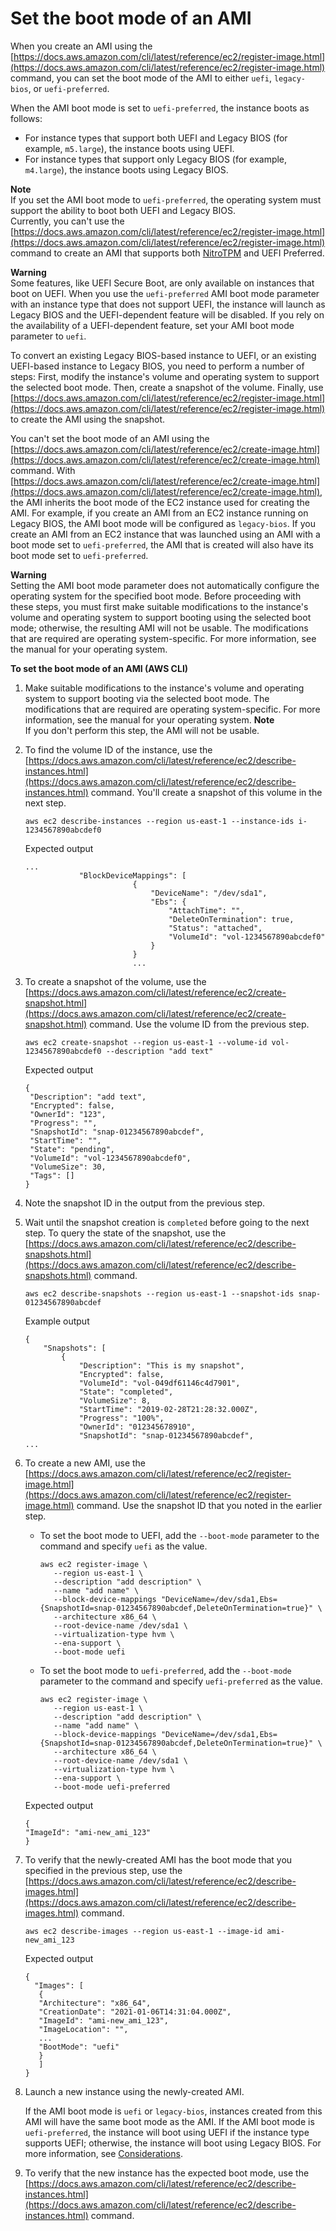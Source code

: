 # Set the boot mode of an AMI<a name="set-ami-boot-mode"></a>

When you create an AMI using the [https://docs.aws.amazon.com/cli/latest/reference/ec2/register-image.html](https://docs.aws.amazon.com/cli/latest/reference/ec2/register-image.html) command, you can set the boot mode of the AMI to either `uefi`, `legacy-bios`, or `uefi-preferred`\.

When the AMI boot mode is set to `uefi-preferred`, the instance boots as follows: 
+ For instance types that support both UEFI and Legacy BIOS \(for example, `m5.large`\), the instance boots using UEFI\.
+ For instance types that support only Legacy BIOS \(for example, `m4.large`\), the instance boots using Legacy BIOS\.

**Note**  
If you set the AMI boot mode to `uefi-preferred`, the operating system must support the ability to boot both UEFI and Legacy BIOS\.  
Currently, you can't use the [https://docs.aws.amazon.com/cli/latest/reference/ec2/register-image.html](https://docs.aws.amazon.com/cli/latest/reference/ec2/register-image.html) command to create an AMI that supports both [NitroTPM](nitrotpm.md) and UEFI Preferred\.

**Warning**  
Some features, like UEFI Secure Boot, are only available on instances that boot on UEFI\. When you use the `uefi-preferred` AMI boot mode parameter with an instance type that does not support UEFI, the instance will launch as Legacy BIOS and the UEFI\-dependent feature will be disabled\. If you rely on the availability of a UEFI\-dependent feature, set your AMI boot mode parameter to `uefi`\.

To convert an existing Legacy BIOS\-based instance to UEFI, or an existing UEFI\-based instance to Legacy BIOS, you need to perform a number of steps: First, modify the instance's volume and operating system to support the selected boot mode\. Then, create a snapshot of the volume\. Finally, use [https://docs.aws.amazon.com/cli/latest/reference/ec2/register-image.html](https://docs.aws.amazon.com/cli/latest/reference/ec2/register-image.html) to create the AMI using the snapshot\.

You can't set the boot mode of an AMI using the [https://docs.aws.amazon.com/cli/latest/reference/ec2/create-image.html](https://docs.aws.amazon.com/cli/latest/reference/ec2/create-image.html) command\. With [https://docs.aws.amazon.com/cli/latest/reference/ec2/create-image.html](https://docs.aws.amazon.com/cli/latest/reference/ec2/create-image.html), the AMI inherits the boot mode of the EC2 instance used for creating the AMI\. For example, if you create an AMI from an EC2 instance running on Legacy BIOS, the AMI boot mode will be configured as `legacy-bios`\. If you create an AMI from an EC2 instance that was launched using an AMI with a boot mode set to `uefi-preferred`, the AMI that is created will also have its boot mode set to `uefi-preferred`\. 

**Warning**  
Setting the AMI boot mode parameter does not automatically configure the operating system for the specified boot mode\. Before proceeding with these steps, you must first make suitable modifications to the instance's volume and operating system to support booting using the selected boot mode; otherwise, the resulting AMI will not be usable\. The modifications that are required are operating system\-specific\. For more information, see the manual for your operating system\.

**To set the boot mode of an AMI \(AWS CLI\)**

1. Make suitable modifications to the instance's volume and operating system to support booting via the selected boot mode\. The modifications that are required are operating system\-specific\. For more information, see the manual for your operating system\.
**Note**  
If you don't perform this step, the AMI will not be usable\.

1. To find the volume ID of the instance, use the [https://docs.aws.amazon.com/cli/latest/reference/ec2/describe-instances.html](https://docs.aws.amazon.com/cli/latest/reference/ec2/describe-instances.html) command\. You'll create a snapshot of this volume in the next step\.

   ```
   aws ec2 describe-instances --region us-east-1 --instance-ids i-1234567890abcdef0 
   ```

   Expected output

   ```
   ...
               "BlockDeviceMappings": [
                           {
                               "DeviceName": "/dev/sda1",
                               "Ebs": {
                                   "AttachTime": "",
                                   "DeleteOnTermination": true,
                                   "Status": "attached",
                                   "VolumeId": "vol-1234567890abcdef0"
                               }
                           }
                           ...
   ```

1. To create a snapshot of the volume, use the [https://docs.aws.amazon.com/cli/latest/reference/ec2/create-snapshot.html](https://docs.aws.amazon.com/cli/latest/reference/ec2/create-snapshot.html) command\. Use the volume ID from the previous step\.

   ```
   aws ec2 create-snapshot --region us-east-1 --volume-id vol-1234567890abcdef0 --description "add text"
   ```

   Expected output

   ```
   {
    "Description": "add text",
    "Encrypted": false,
    "OwnerId": "123",
    "Progress": "",
    "SnapshotId": "snap-01234567890abcdef",
    "StartTime": "",
    "State": "pending",
    "VolumeId": "vol-1234567890abcdef0",
    "VolumeSize": 30,
    "Tags": []
   }
   ```

1. Note the snapshot ID in the output from the previous step\.

1. Wait until the snapshot creation is `completed` before going to the next step\. To query the state of the snapshot, use the [https://docs.aws.amazon.com/cli/latest/reference/ec2/describe-snapshots.html](https://docs.aws.amazon.com/cli/latest/reference/ec2/describe-snapshots.html) command\.

   ```
   aws ec2 describe-snapshots --region us-east-1 --snapshot-ids snap-01234567890abcdef
   ```

   Example output

   ```
   {
       "Snapshots": [
           {
               "Description": "This is my snapshot",
               "Encrypted": false,
               "VolumeId": "vol-049df61146c4d7901",
               "State": "completed",
               "VolumeSize": 8,
               "StartTime": "2019-02-28T21:28:32.000Z",
               "Progress": "100%",
               "OwnerId": "012345678910",
               "SnapshotId": "snap-01234567890abcdef",
   ...
   ```

1. To create a new AMI, use the [https://docs.aws.amazon.com/cli/latest/reference/ec2/register-image.html](https://docs.aws.amazon.com/cli/latest/reference/ec2/register-image.html) command\. Use the snapshot ID that you noted in the earlier step\.
   + To set the boot mode to UEFI, add the `--boot-mode` parameter to the command and specify `uefi` as the value\.

     ```
     aws ec2 register-image \
        --region us-east-1 \
        --description "add description" \
        --name "add name" \
        --block-device-mappings "DeviceName=/dev/sda1,Ebs={SnapshotId=snap-01234567890abcdef,DeleteOnTermination=true}" \
        --architecture x86_64 \
        --root-device-name /dev/sda1 \
        --virtualization-type hvm \
        --ena-support \
        --boot-mode uefi
     ```
   + To set the boot mode to `uefi-preferred`, add the `--boot-mode` parameter to the command and specify `uefi-preferred` as the value\.

     ```
     aws ec2 register-image \
        --region us-east-1 \
        --description "add description" \
        --name "add name" \
        --block-device-mappings "DeviceName=/dev/sda1,Ebs={SnapshotId=snap-01234567890abcdef,DeleteOnTermination=true}" \
        --architecture x86_64 \
        --root-device-name /dev/sda1 \
        --virtualization-type hvm \
        --ena-support \
        --boot-mode uefi-preferred
     ```

   Expected output

   ```
   {
   "ImageId": "ami-new_ami_123"
   }
   ```

1. To verify that the newly\-created AMI has the boot mode that you specified in the previous step, use the [https://docs.aws.amazon.com/cli/latest/reference/ec2/describe-images.html](https://docs.aws.amazon.com/cli/latest/reference/ec2/describe-images.html) command\.

   ```
   aws ec2 describe-images --region us-east-1 --image-id ami-new_ami_123
   ```

   Expected output

   ```
   {
     "Images": [
      {
      "Architecture": "x86_64",
      "CreationDate": "2021-01-06T14:31:04.000Z",
      "ImageId": "ami-new_ami_123",
      "ImageLocation": "",
      ...
      "BootMode": "uefi"
      }
      ]
   }
   ```

1. Launch a new instance using the newly\-created AMI\.

   If the AMI boot mode is `uefi` or `legacy-bios`, instances created from this AMI will have the same boot mode as the AMI\. If the AMI boot mode is `uefi-preferred`, the instance will boot using UEFI if the instance type supports UEFI; otherwise, the instance will boot using Legacy BIOS\. For more information, see [Considerations](launch-instance-boot-mode.md#boot-considerations)\.

1. To verify that the new instance has the expected boot mode, use the [https://docs.aws.amazon.com/cli/latest/reference/ec2/describe-instances.html](https://docs.aws.amazon.com/cli/latest/reference/ec2/describe-instances.html) command\.